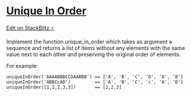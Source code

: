 # [Unique In Order](https://www.codewars.com/kata/54e6533c92449cc251001667/train/javascript)

[Edit on StackBlitz ⚡️](https://stackblitz.com/edit/codewars-unique-in-order)

<div class="markdown prose max-w-none mb-8" id="description"><p>Implement the function unique_in_order which takes as argument a sequence and returns a list of items without any elements with the same value next to each other and preserving the original order of elements.</p>
<p>For example:</p>
<pre style="display: none;"><code class="language-cpp"><span class="cm-variable">uniqueInOrder</span>(<span class="cm-string">"AAAABBBCCDAABBB"</span>) <span class="cm-operator">==</span> {<span class="cm-string">'A'</span>, <span class="cm-string">'B'</span>, <span class="cm-string">'C'</span>, <span class="cm-string">'D'</span>, <span class="cm-string">'A'</span>, <span class="cm-string">'B'</span>}
<span class="cm-variable">uniqueInOrder</span>(<span class="cm-string">"ABBCcAD"</span>)         <span class="cm-operator">==</span> {<span class="cm-string">'A'</span>, <span class="cm-string">'B'</span>, <span class="cm-string">'C'</span>, <span class="cm-string">'c'</span>, <span class="cm-string">'A'</span>, <span class="cm-string">'D'</span>}
<span class="cm-variable">uniqueInOrder</span>([<span class="cm-number">1</span>,<span class="cm-number">2</span>,<span class="cm-number">2</span>,<span class="cm-number">3</span>,<span class="cm-number">3</span>])       <span class="cm-operator">==</span> {<span class="cm-number">1</span>,<span class="cm-number">2</span>,<span class="cm-number">3</span>}
</code></pre>
<pre><code class="language-javascript"><span class="cm-variable">uniqueInOrder</span>(<span class="cm-string">'AAAABBBCCDAABBB'</span>) <span class="cm-operator">==</span> [<span class="cm-string">'A'</span>, <span class="cm-string">'B'</span>, <span class="cm-string">'C'</span>, <span class="cm-string">'D'</span>, <span class="cm-string">'A'</span>, <span class="cm-string">'B'</span>]
<span class="cm-variable">uniqueInOrder</span>(<span class="cm-string">'ABBCcAD'</span>)         <span class="cm-operator">==</span> [<span class="cm-string">'A'</span>, <span class="cm-string">'B'</span>, <span class="cm-string">'C'</span>, <span class="cm-string">'c'</span>, <span class="cm-string">'A'</span>, <span class="cm-string">'D'</span>]
<span class="cm-variable">uniqueInOrder</span>([<span class="cm-number">1</span>,<span class="cm-number">2</span>,<span class="cm-number">2</span>,<span class="cm-number">3</span>,<span class="cm-number">3</span>])       <span class="cm-operator">==</span> [<span class="cm-number">1</span>,<span class="cm-number">2</span>,<span class="cm-number">3</span>]
</code></pre>
<pre style="display: none;"><code class="language-python"><span class="cm-variable">unique_in_order</span>(<span class="cm-string">'AAAABBBCCDAABBB'</span>) <span class="cm-operator">==</span> [<span class="cm-string">'A'</span>, <span class="cm-string">'B'</span>, <span class="cm-string">'C'</span>, <span class="cm-string">'D'</span>, <span class="cm-string">'A'</span>, <span class="cm-string">'B'</span>]
<span class="cm-variable">unique_in_order</span>(<span class="cm-string">'ABBCcAD'</span>)         <span class="cm-operator">==</span> [<span class="cm-string">'A'</span>, <span class="cm-string">'B'</span>, <span class="cm-string">'C'</span>, <span class="cm-string">'c'</span>, <span class="cm-string">'A'</span>, <span class="cm-string">'D'</span>]
<span class="cm-variable">unique_in_order</span>([<span class="cm-number">1</span>,<span class="cm-number">2</span>,<span class="cm-number">2</span>,<span class="cm-number">3</span>,<span class="cm-number">3</span>])       <span class="cm-operator">==</span> [<span class="cm-number">1</span>,<span class="cm-number">2</span>,<span class="cm-number">3</span>]
</code></pre>
<pre style="display: none;"><code class="language-ruby"><span class="cm-variable">unique_in_order</span>(<span class="cm-string">'AAAABBBCCDAABBB'</span>) <span class="cm-operator">==</span> [<span class="cm-string">'A'</span>, <span class="cm-string">'B'</span>, <span class="cm-string">'C'</span>, <span class="cm-string">'D'</span>, <span class="cm-string">'A'</span>, <span class="cm-string">'B'</span>]
<span class="cm-variable">unique_in_order</span>(<span class="cm-string">'ABBCcAD'</span>)         <span class="cm-operator">==</span> [<span class="cm-string">'A'</span>, <span class="cm-string">'B'</span>, <span class="cm-string">'C'</span>, <span class="cm-string">'c'</span>, <span class="cm-string">'A'</span>, <span class="cm-string">'D'</span>]
<span class="cm-variable">unique_in_order</span>([<span class="cm-number">1</span>,<span class="cm-number">2</span>,<span class="cm-number">2</span>,<span class="cm-number">3</span>,<span class="cm-number">3</span>])       <span class="cm-operator">==</span> [<span class="cm-number">1</span>,<span class="cm-number">2</span>,<span class="cm-number">3</span>]
</code></pre>
<pre style="display: none;"><code class="language-haskell"><span class="cm-variable">uniqueInOrder</span> <span class="cm-string">"AAAABBBCCDAABBB"</span> <span class="cm-builtin">==</span> <span class="cm-string">"ABCDAB"</span>
<span class="cm-variable">uniqueInOrder</span> <span class="cm-string">"ABBCcAD"</span>         <span class="cm-builtin">==</span> <span class="cm-string">"ABCcAD"</span>
<span class="cm-variable">uniqueInOrder</span> [<span class="cm-number">1</span>,<span class="cm-number">2</span>,<span class="cm-number">2</span>,<span class="cm-number">3</span>,<span class="cm-number">3</span>]       <span class="cm-builtin">==</span> [<span class="cm-number">1</span>,<span class="cm-number">2</span>,<span class="cm-number">3</span>]
</code></pre>
<pre style="display: none;"><code class="language-crystal"><span class="cm-variable">unique_in_order</span>(<span class="cm-string">"AAAABBBCCDAABBB"</span>) <span class="cm-operator">==</span> [<span class="cm-atom">'A'</span>, <span class="cm-atom">'B'</span>, <span class="cm-atom">'C'</span>, <span class="cm-atom">'D'</span>, <span class="cm-atom">'A'</span>, <span class="cm-atom">'B'</span>]
<span class="cm-variable">unique_in_order</span>(<span class="cm-string">"ABBCcAD"</span>)         <span class="cm-operator">==</span> [<span class="cm-atom">'A'</span>, <span class="cm-atom">'B'</span>, <span class="cm-atom">'C'</span>, <span class="cm-atom">'c'</span>, <span class="cm-atom">'A'</span>, <span class="cm-atom">'D'</span>]
<span class="cm-variable">unique_in_order</span>([<span class="cm-number">1</span>,<span class="cm-number">2</span>,<span class="cm-number">2</span>,<span class="cm-number">3</span>,<span class="cm-number">3</span>])       <span class="cm-operator">==</span> [<span class="cm-number">1</span>,<span class="cm-number">2</span>,<span class="cm-number">3</span>]
</code></pre>
<pre style="display: none;"><code class="language-scala"><span class="cm-variable">uniqueInOrder</span>(<span class="cm-string">"AAAABBBCCDAABBB"</span>)   <span class="cm-operator">==</span> <span class="cm-type">List</span>(<span class="cm-atom">'A</span><span class="cm-atom">'</span>, <span class="cm-atom">'B</span><span class="cm-atom">'</span>, <span class="cm-atom">'C</span><span class="cm-atom">'</span>, <span class="cm-atom">'D</span><span class="cm-atom">'</span>, <span class="cm-atom">'A</span><span class="cm-atom">'</span>, <span class="cm-atom">'B</span><span class="cm-atom">'</span>)
<span class="cm-variable">uniqueInOrder</span>(<span class="cm-string">"ABBCcAD"</span>)           <span class="cm-operator">==</span> <span class="cm-type">List</span>(<span class="cm-atom">'A</span><span class="cm-atom">'</span>, <span class="cm-atom">'B</span><span class="cm-atom">'</span>, <span class="cm-atom">'C</span><span class="cm-atom">'</span>, <span class="cm-atom">'c</span><span class="cm-atom">'</span>, <span class="cm-atom">'A</span><span class="cm-atom">'</span>, <span class="cm-atom">'D</span><span class="cm-atom">'</span>)
<span class="cm-variable">uniqueInOrder</span>(<span class="cm-type">List</span>(<span class="cm-number">1</span>, <span class="cm-number">2</span>, <span class="cm-number">2</span>, <span class="cm-number">3</span>, <span class="cm-number">3</span>)) <span class="cm-operator">==</span> <span class="cm-type">List</span>(<span class="cm-number">1</span>, <span class="cm-number">2</span>, <span class="cm-number">3</span>)
</code></pre>
</div>
